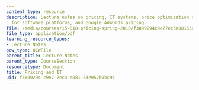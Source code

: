 ```yaml
---
content_type: resource
description: Lecture notes on pricing, IT systems, price optimization software, pricing
  for software platforms, and Google Adwords pricing.
file: /media/courses/15-818-pricing-spring-2010/f3899294c9e77ec3e08153e957b0bc94_MIT15_818S10_lec06.pdf
file_type: application/pdf
learning_resource_types:
- Lecture Notes
ocw_type: OCWFile
parent_title: Lecture Notes
parent_type: CourseSection
resourcetype: Document
title: Pricing and IT
uid: f3899294-c9e7-7ec3-e081-53e957b0bc94
---
```

